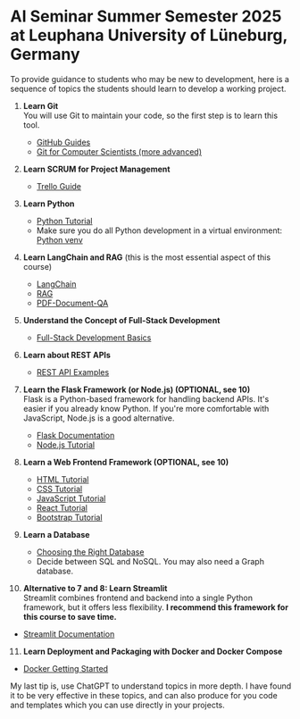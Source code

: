 # AI Seminar Summer Semester 2025 at Leuphana University of Lüneburg, Germany

To provide guidance to students who may be new to development, here is a sequence of topics the students should learn to develop a working project.

1. **Learn Git**  
   You will use Git to maintain your code, so the first step is to learn this tool.  
   - [GitHub Guides](https://github.com/git-guides)  
   - [Git for Computer Scientists (more advanced)](https://eagain.net/articles/git-for-computer-scientists/)
     
2. **Learn SCRUM for Project Management**   
    - [Trello Guide](https://trello.com/guide)

3. **Learn Python**  
   - [Python Tutorial](https://docs.python.org/3/tutorial/index.html)  
   - Make sure you do all Python development in a virtual environment: [Python venv](https://docs.python.org/3/library/venv.html)

4. **Learn LangChain and RAG**  (this is the most essential aspect of this course)
   - [LangChain](https://python.langchain.com/docs/tutorials/)
   - [RAG](https://python.langchain.com/docs/concepts/rag/)
   - [PDF-Document-QA](https://python.langchain.com/v0.2/docs/tutorials/pdf_qa/)

5. **Understand the Concept of Full-Stack Development**  
   - [Full-Stack Development Basics](https://www.mongodb.com/resources/basics/full-stack-development)

6. **Learn about REST APIs**  
   - [REST API Examples](https://blog.postman.com/rest-api-examples/)

7. **Learn the Flask Framework (or Node.js) (OPTIONAL, see 10)**  
   Flask is a Python-based framework for handling backend APIs. It's easier if you already know Python. If you're more comfortable with JavaScript, Node.js is a good alternative.  
   - [Flask Documentation](https://flask.palletsprojects.com/)  
   - [Node.js Tutorial](https://www.w3schools.com/nodejs/)

8. **Learn a Web Frontend Framework (OPTIONAL, see 10)**  
   - [HTML Tutorial](https://www.w3schools.com/html/default.asp)  
   - [CSS Tutorial](https://www.w3schools.com/css/default.asp)  
   - [JavaScript Tutorial](https://www.w3schools.com/js/default.asp)  
   - [React Tutorial](https://www.w3schools.com/react/default.asp)  
   - [Bootstrap Tutorial](https://www.w3schools.com/bootstrap/bootstrap_ver.asp)

9. **Learn a Database**  
   - [Choosing the Right Database](https://www.geeksforgeeks.org/how-to-choose-the-right-database-for-your-application/)  
   - Decide between SQL and NoSQL. You may also need a Graph database.

10. **Alternative to 7 and 8: Learn Streamlit**  
   Streamlit combines frontend and backend into a single Python framework, but it offers less flexibility. **I recommend this framework for this course to save time.**  
   - [Streamlit Documentation](https://docs.streamlit.io/develop/tutorials)

11. **Learn Deployment and Packaging with Docker and Docker Compose**  
   - [Docker Getting Started](https://docs.docker.com/get-started/)




My last tip is, use ChatGPT to understand topics in more depth. I have found it to be very effective in these topics, and can also produce for you code and templates which you can use directly in your projects.
